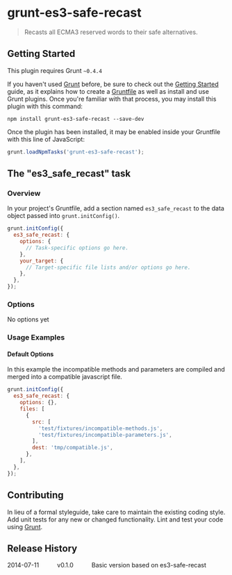 # grunt-es3-safe-recast

> Recasts all ECMA3 reserved words to their safe alternatives.

## Getting Started
This plugin requires Grunt `~0.4.4`

If you haven't used [Grunt](http://gruntjs.com/) before, be sure to check out the [Getting Started](http://gruntjs.com/getting-started) guide, as it explains how to create a [Gruntfile](http://gruntjs.com/sample-gruntfile) as well as install and use Grunt plugins. Once you're familiar with that process, you may install this plugin with this command:

```shell
npm install grunt-es3-safe-recast --save-dev
```

Once the plugin has been installed, it may be enabled inside your Gruntfile with this line of JavaScript:

```js
grunt.loadNpmTasks('grunt-es3-safe-recast');
```

## The "es3_safe_recast" task

### Overview
In your project's Gruntfile, add a section named `es3_safe_recast` to the data object passed into `grunt.initConfig()`.

```js
grunt.initConfig({
  es3_safe_recast: {
    options: {
      // Task-specific options go here.
    },
    your_target: {
      // Target-specific file lists and/or options go here.
    },
  },
});
```

### Options

No options yet

### Usage Examples

#### Default Options
In this example the incompatible methods and parameters are compiled and merged into a compatible javascript file.

```js
grunt.initConfig({
  es3_safe_recast: {
    options: {},
    files: [
      {
        src: [
          'test/fixtures/incompatible-methods.js',
          'test/fixtures/incompatible-parameters.js',
        ],
        dest: 'tmp/compatible.js',
      },
    ],
  },
});
```

## Contributing
In lieu of a formal styleguide, take care to maintain the existing coding style. Add unit tests for any new or changed functionality. Lint and test your code using [Grunt](http://gruntjs.com/).

## Release History
2014-07-11   v0.1.0   Basic version based on es3-safe-recast
